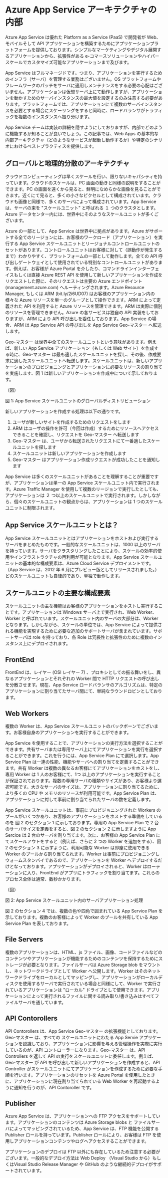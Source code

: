 # Azure App Service アーキテクチャの内部

Azure App Service は優れた Platform as a Service (PaaS) で開発者が Web、モバイルそして API アプリケーションを構築するためにアプリケーションプラットフォームを提供しております。シンプルなマーケティングやデジタル展開するアプリケーションから、拡張性がある e-コマースソリューションやハイパースケールでカスタマイズ可能なアプリケーションまで及びます。

App Service はフルマネージドです。つまり、アプリケーションを実行するためのインフラ（サーバ）を管理する業務はございません。OS プラットフォームやフレームワークのパッチをサーバに適用しメンテナンスをする必要の心配はございません。アプリケーションは仮想サーバ上にて動作しますが、アプリケーションを動かすためのサーバインスタンスの最大値を設定するのみ注意する必要があります。プラットフォームでは、アプリケーションにて複数のサーバインスタンスを必要とする場合にスケーリングをすると同時に、ロードバランサがトラフィックを複数のインスタンスへ振り分けます。

App Service チームは実装の詳細を隠すようにしておりますが、内部でどのように機能するか知ることが良いでしょう。この記事では、Web Apps の基本的な内部アーキテクチャ（どのようなサービスが起動し動作するか）や特定のシナリオにおけるベストプラクティスを提供します。

## グローバルと地理的分散のアーキテクチャ

クラウドコンピューティングは早くスケールを行い、限りないキャパシティを持っています。クラウドのスケールは、PC 画面の動きと同様の説明をすることができます。PC の画面を遠くから見ると、鮮明になめらかな画像を見ることができます。近くにて見ると、多くの小さなピクセルとして構成されています。クラウドも画像と同様で、多くのサーバによって構成されています。App Service は、サーバの束を "スケールユニット" と呼ばれる １ つのクラスタとします。Azure データセンター内には、世界中にそのようなスケールユニットが多くございます。

Azure の一部として、App Service は世界中に拠点があります。Azure がサポートする全てのリージョンには、お客様のワークロード（アプリケーション）を実行する App Service スケールユニットとリージョナルコントロールユニットのセットがあります。コントロールユニットはお客様に対して（誤動作が発生するまで）わかりやすく、プラットフォームの一部として動作します。全ての API 呼び出しゲートウェイとして使用されている特別なコントロールユニットがあります。例えば、お客様が Azure Portal を介したり、コマンドラインインターフェイスもしくは直接 Azure REST API を使用して新しいアプリケーションを作成をリクエストした際に、そのリクエストは主要の Azure エンドポイント (management.azure.com) へルーティングされます。Azure Resource Manager, もしくは ARM (bit.ly/2i6UD07) はお客様のアプリケーション内の様々な Azure リソースを単一のグループとして操作できます。ARM によって定義された API を利用すると Azure リソースを管理できます。ARM は実際に個別のリソースを管理できません。Azure の各サービスは独自の API 実装をしておりますが、ARM により API 呼び出しを委任しております。App Service の場合、ARM は App Service API の呼び出しを App Service Geo-マスター へ転送します。

Geo-マスター は世界中全てのスケールユニットという意味があります。例えば、新しい App Service アプリケーション（もしくは Web サイト）を作成する時に、Geo-マスター は最も適したスケールユニットを探し、その後、作成要求に適したスケールユニットへ転送します。スケールユニットは、新しいアプリケーションのプロビジョニングとアプリケーションに必要なリソースの割り当てを実施します、図 1 は新しいアプリケーションを作成中について示しております。

（図）

図 1: App Service スケールユニットのグローバルディストリビューション

新しいアプリケーションを作成する処理は以下の通りです。

1. ユーザが新しいサイトを作成するためのリクエストをします
2. ARM はユーザの操作を許可（今回は作成）するためにリソースへアクセスできることを確認し、リクエストを Geo-マスター へ転送します
3. Geo-マスター は、ユーザから転送されたリクエストにて一番適したスケールユニットを探します
4. スケールユニットは新しいアプリケーションを作成します
5. Geo-マスター はアプリケーション作成リクエストが成功したことを通知します

App Service は多くのスケールユニットがあることを理解することが重要ですが、アプリケーションは単一の App Service スケールユニット内で実行されます。Azure Traffic Manager を使用して複数のリージョンで実行したとしても、アプリケーションは ２ つ以上のスケールユニットで実行されます。しかしながら、個々のスケールユニットの観点からは、アプリケーションは 1 つのスケールユニットに制限されます。

## App Service スケールユニットとは？

App Service スケールユニットとはアプリケーションをホストおよび実行するサーバをまとめたものです。一般的なスケールユニットは、1000 以上のサーバを持っています。サーバをクラスタリングしたことにより、スケールの効率的使用やインフラストラクチャの再利用が可能となります。App Service スケールユニットの基本的な構成要素は、Azure Cloud Service デプロイメントです。（App Service は、2012 年 6 月にプレビュー版としてリリースされました。）どのスケールユニットも自律的であり、単独で動作します。

## スケールユニットの主要な構成要素

スケールユニットの主な機能はお客様のアプリケーションをホストし実行することです。アプリケーションは Windows サーバ上で実行され、Web Worker、Worker と呼ばれています。スケールユニット内のサーバの大部分は、Worker となります。しかしながら、スケールの単位では、App Service によって提供される機能を実現するために必要な追加のサポートサーバが含まれています。サポートサーバは role を持っており、各 Role は冗長性と拡張性のために複数のインスタンス上にデプロイされます。

## FrontEnd

FrontEnd は、レイヤー (OSI レイヤー 7) 、プロキシとしての振る舞いをし、異なるアプリケーションとそれぞれの Worker 間で HTTP リクエストの呼び出しを分散させます。現在、App Service ロードバランサのアルゴリズムは、特定のアプリケーションに割り当てたサーバ間にて、単純なラウンドロビンとしております。

## Web Workers

複数の Worker は、App Service スケールユニットのバックボーンでございます。お客様自身のアプリケーションを実行することができます。

App Service を使用することで、アプリケーションの実行方法を選択することができます。共有サーバまたは専用サーバ上にてアプリケーションを実行を選択することができます。これを行うには、App Service Plan にて選択します。App Service Plan は一連の性能、機能やサーバへの割り当てを定義することができます。共有 Worker は複数の異なるお客様にてアプリケーションをホストをし、専用 Worker は 1 人のお客様にて、1つ 以上のアプリケーションを実行することが保証されております。複数の専用サーバの種類やサイズがあり、お客様より選択可能です。大きなサーバのサイズは、アプリケーションに割り当てるために、より多くの CPU や メモリのリソースが利用可能です。App Service Plan は、アプリケーションに対して事前に割り当てられたサーバの数を定義します。

App Service スケールユニットは、事前にプロビジョニングされた Workers のプールがいくつかあり、お客様のアプリケーションをホストする準備をしているのを 図 2 のセクション 1 に示しております。専用の App Service Plan で 2 台のサーバサイズを定義をすると、図 2 のセクション 2 に示しますように App Sercice は 2 台のサーバを割り当てます。次に、お客様の App Service Plan にてスケールアウトをすると（例えば、さらに 2 つの Worker を追加をする）、図 2 のセクション 3 に示すように、利用可能な Worker は即座に使用できる Worker のプールから割り当てられます。Worker は事前にプロビジョニングしウォームスタンバイであるので、アプリケーションを Worker へデプロイするだけとなっております。アプリケーションがデプロイされると、Worker はローテーションに入り、FrontEnd がアプリにトラフィックを割り当てます。これらのプロセス全体は通常、数秒かかります。

（図）

図 2: App Service スケールユニット内のサーバアプリケーション処理

図 2 のセクション 4 では、複数の色や四角で囲まれている App Service Plan を示しております。複数のお客様によって Worker のプールを共有している App Service Plan を表しております。

## File Servers

複数のアプリケーションは、HTML、js ファイル、画像、コードファイルなどのコンテンツやアプリケーションが機能するためのコンテンツを保持するためにストレージが必要となります。ファイルサーバは Azure Storage blob をマウントし、ネットワークドライブとして Worker へ公開します。Worker はそのネットワークドライブをローカルとしてマッピングし、アプリケーションがローカルディスクを使用するサーバで実行されている場合と同様にして、Worker で実行されているアプリケーションは "ローカル" ドライブとして使用できます。アプリケーションによって実行されるファイルに関する読み取り/書き込みはすべてファイルサーバを通しています。

## API Contorollers

API Contorollers は、App Service Geo-マスター の拡張機能としております。Geo-マスター は、すべての スケールユニットにわたる App Servie アプリケーションを認識しており、アプリケーションに影響を与える管理操作を実際に実行しているのが、API コントローラーになります。Geo-マスター は、API Controllers を返して API の実行をスケールユニットに委任します。例えば、Geo-マスター が API を呼び出して新しいアプリケーションを作成すると、API Controller がスケールユニットにてアプリケーションを作成するために必要な手順を行います。アプリケーションのリセットを Azure Portal を使用したときに、アプリケーションに現在割り当てられている Web Worker を再起動するように通知を行うのが、API Contoroller です。

## Publisher

Azure App Service は、アプリケーションへの FTP アクセスをサポートしています。アプリケーションのコンテンツは Azure Storage blobs と ファイルサーバによってマッピングされているため、App Service は、FTP 機能を公開する Publisher ロールを持っています。Publisher ロールにより、お客様は FTP を使用しアプリケーションコンテンツやログへアクセスすることができます。

アプリケーションのデプロイは FTP 以外にも存在しているため注意する必要がございます。一般的なデプロイ方法は Web Deploy （Visual Studio から）もしくはVisual Studio Release Manager や GitHub のような継続的デプロイがサポートされています。
